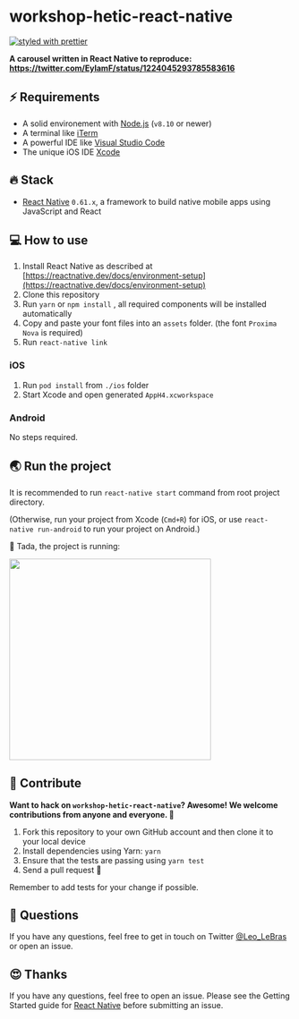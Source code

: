 # workshop-hetic-react-native

[![styled with prettier](https://img.shields.io/badge/styled_with-prettier-ff69b4.svg)](https://github.com/prettier/prettier)

**A carousel written in React Native to reproduce: https://twitter.com/EylamF/status/1224045293785583616**

## ⚡️ Requirements

- A solid environement with [Node.js](https://nodejs.org/en/) (`v8.10` or newer)
- A terminal like [iTerm](https://www.iterm2.com/)
- A powerful IDE like [Visual Studio Code](https://code.visualstudio.com/)
- The unique iOS IDE [Xcode](https://developer.apple.com/xcode/)

## 🔥 Stack

- [React Native](https://facebook.github.io/react-native/) `0.61.x`, a framework to build native mobile apps using JavaScript and React

## 💻 How to use

1. Install React Native as described at [https://reactnative.dev/docs/environment-setup](https://reactnative.dev/docs/environment-setup)
2. Clone this repository
3. Run `yarn` or `npm install` , all required components will be installed automatically
4. Copy and paste your font files into an `assets` folder. (the font `Proxima Nova` is required)
5. Run `react-native link`

### iOS

1. Run `pod install` from `./ios` folder
2. Start Xcode and open generated `AppH4.xcworkspace`

### Android

No steps required.

## 🌏 Run the project

It is recommended to run `react-native start` command from root project directory.

(Otherwise, run your project from Xcode (`Cmd+R`) for iOS, or use `react-native run-android` to run your project on Android.)

🥳 Tada, the project is running:

<img src="https://raw.githubusercontent.com/LeoLeBras/workshop-hetic-react-native/master/demo/demo.png" width="360">

## 🕺 Contribute

**Want to hack on `workshop-hetic-react-native`? Awesome! We welcome contributions from anyone and everyone. :rocket:**

1. Fork this repository to your own GitHub account and then clone it to your local device
2. Install dependencies using Yarn: `yarn`
3. Ensure that the tests are passing using `yarn test`
4. Send a pull request 🙌

Remember to add tests for your change if possible.
️

## 👋 Questions

If you have any questions, feel free to get in touch on Twitter [@Leo_LeBras](https://twitter.com/Leo_LeBras) or open an issue.

## 😍 Thanks

If you have any questions, feel free to open an issue. Please see the Getting Started guide for [React Native](https://facebook.github.io/react-native/) before submitting an issue.
